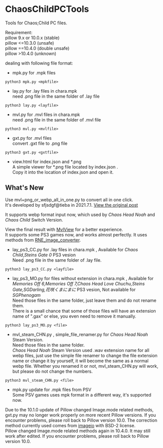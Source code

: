# ChaosChildPCTools

Tools for Chaos;Child PC files.  

Requirement:  
pillow 9.x or 10.0.x (stable)  
pillow <=10.3.0 (unsafe)  
pillow ==10.4.0 (double unsafe)  
pillow >10.4.0 (unknown)  

dealing with following file format:  
* mpk.py   for .mpk files  
```
python3 mpk.py <mpkfile>
```
* lay.py   for .lay files in chara.mpk  
need .png file in the same folder of .lay file  
```
python3 lay.py <layfile>
```
* mvl.py   for .mvl files in chara.mpk  
need .png file in the same folder of .mvl file  
```
python3 mvl.py <mvlfile>
```
* gxt.py   for .mvl files  
convert .gxt file to .png file  
```
python3 gxt.py <gxtfile>
```

* view.html for index.json and *.png  
A simple viewer for *.png file located by index.json .  
Copy it into the location of index.json and open it.  


## What's New
Use mvl+png_or_webp_all_in_one.py to convert all in one click.  
It's developed by sfjsdgf@tieba in 2021.7.1. [View the original post](https://tieba.baidu.com/p/7430852836 "[教程向]一步一步教你提取Mo8、Mo8fd的立绘")  

It supports webp format input now, which used by _Chaos Head Noah_ and _Chaos Child_ Switch Version.  

View the final result with [MvlView](https://github.com/Manicsteiner/mvl_preview) for a better experience.  
It supports some PS3 games now, and works almost perfectly. It uses methods from [RNE_image_converter](https://github.com/Manicsteiner/RNE_image_converter).  

* lay_ps3_CC.py   for .lay files in chara.mpk , Available for _Chaos Child_,_Steins Gate 0_ PS3 vesion  
Need .png file in the same folder of .lay file.  
```
python3 lay_ps3_CC.py <layfile>
```
* lay_ps3_MO.py   for files without extension in chara.mpk , Available for _Memories Off 6,Memories Off 7,Chaos Head Love Chuchu,Steins Gate,SGDarling,花咲くまにまに_ PS3 vesion, Not available for _SGPhenogam_  
Need those files in the same folder, just leave them and do not rename them.  
There is a small chance that some of those files will have an extension name of ".gax" or else, you even need to remove it manually.  
```
python3 lay_ps3_MO.py <file>
```

* mvl_steam_CHN.py , simple_file_renamer.py  for _Chaos Head Noah_ Steam Version.  
Need those files in the same folder.  
 _Chaos Head Noah_ Steam Version used .wav extension name for all webp files, just use the simple file renamer to change the file extension name or change it by yourself, it will become the same as a normal webp file. Whether you renamed it or not, mvl\_steam\_CHN.py will work, but please do not change the numbers.  
```
python3 mvl_steam_CHN.py <file>
```

* mpk.py update for .mpk files from PSV  
Some PSV games uses mpk format in a different way, it's supported now.  

Due to the 10.1.0 update of Pillow changed Image.mode related methods, gxt.py may no longer work properly on more recent Pillow versions. If you encounter problems, please roll back to Pillow version 10.0. The correction method currently used comes from [imageio](https://github.com/imageio/imageio/commit/f58379c1ae7fbd1da8689937b39e499e2d225740) with BSD-2 license.  
Pillow changed Image.mode related methods again in 10.4.0. It may still work after edited. If you encounter problems, please roll back to Pillow version 10.0.  
